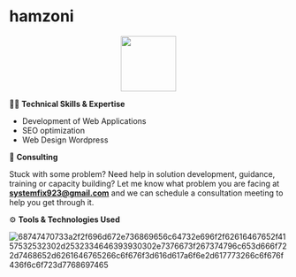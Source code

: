# hamzoni
<div id="header" align="center">
  <img src="https://media.giphy.com/media/M9gbBd9nbDrOTu1Mqx/giphy.gif" width="100"/>
</div>

👨‍💻 **Technical Skills & Expertise**

- Development of Web Applications
- SEO optimization
- Web Design Wordpress

🤝 **Consulting**

Stuck with some problem? Need help in solution development, guidance, training or capacity building? Let me know what problem you are facing at **systemfix923@gmail.com** and we can schedule a consultation meeting to help you get through it.

⚙️ **Tools & Technologies Used**

![68747470733a2f2f696d672e736869656c64732e696f2f62616467652f4157532532302d2532334646393930302e7376673f267374796c653d666f722d7468652d6261646765266c6f676f3d616d617a6f6e2d617773266c6f676f436f6c6f723d7768697465](https://user-images.githubusercontent.com/32672089/226679497-e59f255f-b561-4e69-831a-cdff8c8c4d76.svg)
